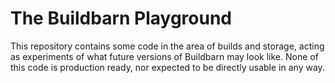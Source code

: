 # The Buildbarn Playground

This repository contains some code in the area of builds and storage,
acting as experiments of what future versions of Buildbarn may look
like. None of this code is production ready, nor expected to be directly
usable in any way.
